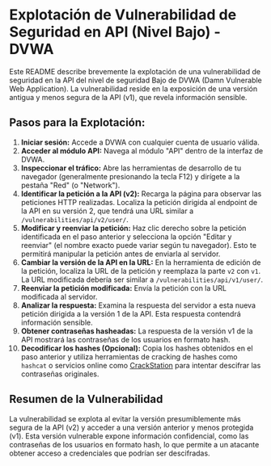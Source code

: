 # Explotación de Vulnerabilidad de Seguridad en API (Nivel Bajo) - DVWA

Este README describe brevemente la explotación de una vulnerabilidad de seguridad en la API del nivel de seguridad Bajo de DVWA (Damn Vulnerable Web Application). La vulnerabilidad reside en la exposición de una versión antigua y menos segura de la API (v1), que revela información sensible.

## Pasos para la Explotación:

1.  **Iniciar sesión:** Accede a DVWA con cualquier cuenta de usuario válida.
2.  **Acceder al módulo API:** Navega al módulo "API" dentro de la interfaz de DVWA.
3.  **Inspeccionar el tráfico:** Abre las herramientas de desarrollo de tu navegador (generalmente presionando la tecla F12) y dirígete a la pestaña "Red" (o "Network").
4.  **Identificar la petición a la API (v2):** Recarga la página para observar las peticiones HTTP realizadas. Localiza la petición dirigida al endpoint de la API en su versión 2, que tendrá una URL similar a `/vulnerabilities/api/v2/user/`.
5.  **Modificar y reenviar la petición:** Haz clic derecho sobre la petición identificada en el paso anterior y selecciona la opción "Editar y reenviar" (el nombre exacto puede variar según tu navegador). Esto te permitirá manipular la petición antes de enviarla al servidor.
6.  **Cambiar la versión de la API en la URL:** En la herramienta de edición de la petición, localiza la URL de la petición y reemplaza la parte `v2` con `v1`. La URL modificada debería ser similar a `/vulnerabilities/api/v1/user/`.
7.  **Reenviar la petición modificada:** Envía la petición con la URL modificada al servidor.
8.  **Analizar la respuesta:** Examina la respuesta del servidor a esta nueva petición dirigida a la versión 1 de la API. Esta respuesta contendrá información sensible.
9.  **Obtener contraseñas hasheadas:** La respuesta de la versión v1 de la API mostrará las contraseñas de los usuarios en formato hash.
10. **Decodificar los hashes (Opcional):** Copia los hashes obtenidos en el paso anterior y utiliza herramientas de cracking de hashes como `hashcat` o servicios online como [CrackStation](https://crackstation.net/) para intentar descifrar las contraseñas originales.

## Resumen de la Vulnerabilidad

La vulnerabilidad se explota al evitar la versión presumiblemente más segura de la API (v2) y acceder a una versión anterior y menos protegida (v1). Esta versión vulnerable expone información confidencial, como las contraseñas de los usuarios en formato hash, lo que permite a un atacante obtener acceso a credenciales que podrían ser descifradas.